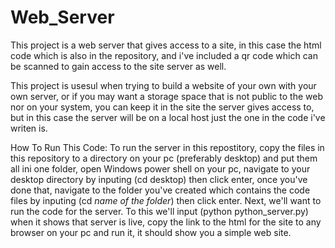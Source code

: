 # Web_Server
This project is a web server that gives access to a site, in this case the html code which is 
also in the repository, and i've included a qr code which can be scanned to gain access to the 
site server as well.

This project is usesul when trying to build a website of your own with your own server, or if 
you may want a storage space that is not public to the web nor on your system, you can keep it
in the site the server gives access to, but in this case the server will be on a local host just 
the one in the code i've writen is.

How To Run This Code:
To run the server in this repostitory, copy the files in this repository to a directory on your pc 
(preferably desktop) and put them all ini one folder, open Windows power shell on your pc, navigate
to your desktop directory by inputing (cd desktop) then click enter, once you've done that, navigate 
to the folder you've created which contains the code files by inputing (cd *name of the folder*) then
click enter. Next, we'll want to run the code for the server. To this we'll input (python python_server.py)
when it shows that server is live, copy the link to the html for the site to any browser on your pc and 
run it, it should show you a simple web site.
